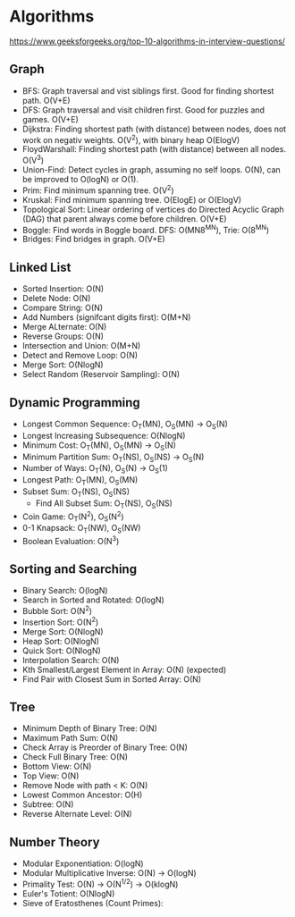 # Algorithms
https://www.geeksforgeeks.org/top-10-algorithms-in-interview-questions/

## Graph
- BFS: Graph traversal and vist siblings first. Good for finding shortest path. O(V+E)
- DFS: Graph traversal and visit children first. Good for puzzles and games. O(V+E)
- Dijkstra: Finding shortest path (with distance) between nodes, does not work on negativ weights. O(V<sup>2</sup>), with binary heap O(ElogV)
- FloydWarshall: Finding shortest path (with distance) between all nodes. O(V<sup>3</sup>)
- Union-Find: Detect cycles in graph, assuming no self loops. O(N), can be improved to O(logN) or O(1).
- Prim: Find minimum spanning tree. O(V<sup>2</sup>)
- Kruskal: Find minimum spanning tree. O(ElogE) or O(ElogV)
- Topological Sort: Linear ordering of vertices do Directed Acyclic Graph (DAG) that parent always come before children. O(V+E)
- Boggle: Find words in Boggle board. DFS: O(MN8<sup>MN</sup>), Trie: O(8<sup>MN</sup>)
- Bridges: Find bridges in graph. O(V+E)

## Linked List
- Sorted Insertion: O(N)
- Delete Node: O(N)
- Compare String: O(N)
- Add Numbers (signifcant digits first): O(M+N)
- Merge ALternate: O(N)
- Reverse Groups: O(N)
- Intersection and Union: O(M+N)
- Detect and Remove Loop: O(N)
- Merge Sort: O(NlogN)
- Select Random (Reservoir Sampling): O(N)

## Dynamic Programming
- Longest Common Sequence: O<sub>T</sub>(MN), O<sub>S</sub>(MN) -> O<sub>S</sub>(N)
- Longest Increasing Subsequence: O(NlogN)
- Minimum Cost: O<sub>T</sub>(MN), O<sub>S</sub>(MN) -> O<sub>S</sub>(N)
- Minimum Partition Sum: O<sub>T</sub>(NS), O<sub>S</sub>(NS) -> O<sub>S</sub>(N)
- Number of Ways: O<sub>T</sub>(N), O<sub>S</sub>(N) -> O<sub>S</sub>(1)
- Longest Path: O<sub>T</sub>(MN), O<sub>S</sub>(MN)
- Subset Sum: O<sub>T</sub>(NS), O<sub>S</sub>(NS)
    - Find All Subset Sum: O<sub>T</sub>(NS), O<sub>S</sub>(NS)
- Coin Game: O<sub>T</sub>(N<sup>2</sup>), O<sub>S</sub>(N<sup>2</sup>)
- 0-1 Knapsack: O<sub>T</sub>(NW), O<sub>S</sub>(NW)
- Boolean Evaluation: O(N<sup>3</sup>)

## Sorting and Searching
- Binary Search: O(logN)
- Search in Sorted and Rotated: O(logN)
- Bubble Sort: O(N<sup>2</sup>)
- Insertion Sort: O(N<sup>2</sup>)
- Merge Sort: O(NlogN)
- Heap Sort: O(NlogN)
- Quick Sort: O(NlogN)
- Interpolation Search: O(N)
- Kth Smallest/Largest Element in Array: O(N) (expected)
- Find Pair with Closest Sum in Sorted Array: O(N)

## Tree
- Minimum Depth of Binary Tree: O(N)
- Maximum Path Sum: O(N)
- Check Array is Preorder of Binary Tree: O(N)
- Check Full Binary Tree: O(N)
- Bottom View: O(N)
- Top View: O(N)
- Remove Node with path < K: O(N)
- Lowest Common Ancestor: O(H)
- Subtree: O(N)
- Reverse Alternate Level: O(N)

## Number Theory
- Modular Exponentiation: O(logN)
- Modular Multiplicative Inverse: O(N) -> O(logN)
- Primality Test: O(N) -> O(N<sup>1/2</sup>) -> O(klogN)
- Euler's Totient: O(NlogN)
- Sieve of Eratosthenes (Count Primes):
